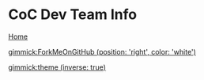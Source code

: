 # CoC Dev Team Info

[Home](index.md)

[gimmick:ForkMeOnGitHub (position: 'right', color: 'white') ](http://www.github.com/JonahAragon/ded-info)

[gimmick:theme (inverse: true)](flatly)
